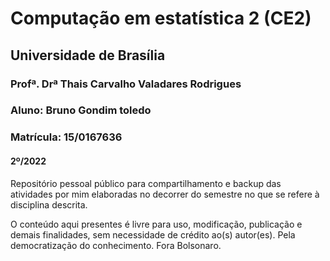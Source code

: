 # Computação em estatística 2 (CE2)
## Universidade de Brasília
### Profª. Drª Thais Carvalho Valadares Rodrigues
### Aluno: Bruno Gondim toledo
### Matrícula: 15/0167636
#### 2º/2022

Repositório pessoal público para compartilhamento e backup das atividades por mim elaboradas no decorrer do semestre no que se refere à disciplina descrita.

O conteúdo aqui presentes é livre para uso, modificação, publicação e demais finalidades, sem necessidade de crédito ao(s) autor(es). Pela democratização do conhecimento. Fora Bolsonaro.
